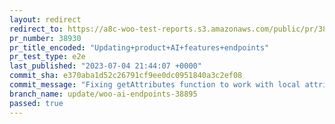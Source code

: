 ```yaml
---
layout: redirect
redirect_to: https://a8c-woo-test-reports.s3.amazonaws.com/public/pr/38930/e2e/index.html
pr_number: 38930
pr_title_encoded: "Updating+product+AI+features+endpoints"
pr_test_type: e2e
last_published: "2023-07-04 21:44:07 +0000"
commit_sha: e370aba1d52c26791cf9ee0dc0951840a3c2ef08
commit_message: "Fixing getAttributes function to work with local attributes"
branch_name: update/woo-ai-endpoints-38895
passed: true
---
```

